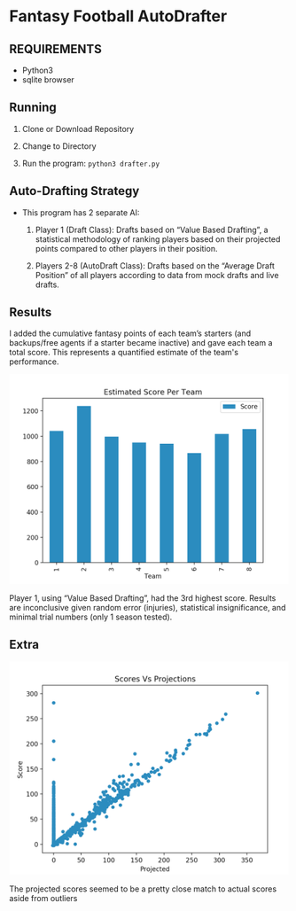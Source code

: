 # Fantasy Football AutoDrafter

## REQUIREMENTS
- Python3
- sqlite browser

## Running
1. Clone or Download Repository

2.  Change to Directory

3.  Run the program: `python3 drafter.py`

## Auto-Drafting Strategy
- This program has 2 separate AI:

	1. Player 1 (Draft Class): Drafts based on “Value Based Drafting”, a statistical methodology of ranking players based on their projected points compared to other players in their position.
	
	2. Players 2-8 (AutoDraft Class): Drafts based on the “Average Draft Position” of all players according to data from mock drafts and live drafts.


## Results

I added the cumulative fantasy points of each team’s starters (and backups/free agents if a starter became inactive) and gave each team a total score. This represents a quantified estimate of the team's performance.


![](https://github.com/shaeferd/FFDrafter/blob/master/Visualization/Team_Results.png?raw=true)

Player 1, using “Value Based Drafting”, had the 3rd highest score. Results are inconclusive given random error (injuries), statistical insignificance, and minimal trial numbers (only 1 season tested).

## Extra
![](https://github.com/shaeferd/FFDrafter/blob/master/Visualization/Scores_V_Projections.png?raw=true)

The projected scores seemed to be a pretty close match to actual scores aside from outliers


